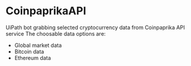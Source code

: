 # CoinpaprikaAPI
UiPath bot grabbing selected cryptocurrency data from Coinpaprika API service
The choosable data options are:
- Global market data
- Bitcoin data
- Ethereum data
